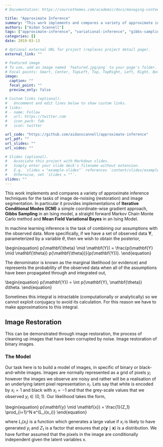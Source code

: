 ```yaml
---
# Documentation: https://sourcethemes.com/academic/docs/managing-content/

title: "Approximate Inference"
summary: "This work implements and compares a variety of approximate inference techniques for the tasks of image de-noising (restoration) and image segmentation."
authors: ["Aidan Scannell"]
tags: ["approximate-inference", "variational-inference", "gibbs-sampling", "iterative-conditional-modes", "machine-learning", "python"]
categories: []
date: 2019-03-13

# Optional external URL for project (replaces project detail page).
external_link: ""

# Featured image
# To use, add an image named `featured.jpg/png` to your page's folder.
# Focal points: Smart, Center, TopLeft, Top, TopRight, Left, Right, BottomLeft, Bottom, BottomRight.
image:
  caption: ""
  focal_point: ""
  preview_only: false

# Custom links (optional).
#   Uncomment and edit lines below to show custom links.
# links:
# - name: Follow
#   url: https://twitter.com
#   icon_pack: fab
#   icon: twitter

url_code: "https://github.com/aidanscannell/approximate-inference"
url_pdf: ""
url_slides: ""
url_video: ""

# Slides (optional).
#   Associate this project with Markdown slides.
#   Simply enter your slide deck's filename without extension.
#   E.g. `slides = "example-slides"` references `content/slides/example-slides.md`.
#   Otherwise, set `slides = ""`.
slides: ""
---
```

This work implements and compares a variety of approximate inference techniques for the tasks of image de-noising (restoration) and image segmentation. In particular it provides implementations of **Iterative Conditional Modes (ICM)** a simple coordinate-wise gradient approach, **Gibbs Sampling** in an Ising model, a straight forward Markov Chain Monte Carlo method and **Mean Field Variational Bayes** in an Ising Model.

In machine learning inference is the task of combining our assumptions with the observed data. More specifically, if we have a set of observed data $\mathbf{Y}$, parameterized by a variable $\theta,$ then we wish to obtain the posterior,

\begin{equation}
p(\mathbf{\theta} \mid \mathbf{Y}) = \frac{p(\mathbf{Y} \mid \mathbf{\theta}) p(\mathbf{\theta})}{p(\mathbf{Y})}.
\end{equation}

The denominator is known as the marginal likelihood (or evidence) and represents the probability of the observed data when all of the assumptions have been propagated through and integrated out,

\begin{equation}
p(\mathbf{Y}) = \int p(\mathbf{Y}, \mathbf{\theta}) d\theta.
\end{equation}

Sometimes this integral is intractable (computationally or analytically) so we cannot exploit conjugacy to avoid its calculation. For this reason we have to make approximations to this integral. 

## Image Restoration
This can be demonstrated through image restoration, the process of cleaning up images that have been corrupted by noise. Image restoration of binary images.

### The Model
Our task here is to build a model of images, in specific of binary or black-and-white images. Images are normally represented as a grid of pixels $y_i$ however the images we observe are noisy and rather will be a realisation of an underlying latent pixel representation $x_i$. Lets say that white is encoded by $x_i = 1$ and black with $x_i = −1$ and that the grey-scale values that we observed $y_i \in (0, 1)$. Our likelihood takes the form,

\begin{equation}
p(\mathbf{y} \mid \mathbf{x}) = \frac{1}{Z_1} \prod\_{i=1}^N e^{L_i(x_i)}
\end{equation}

where $L_i(x_i)$ is a function which generates a large value if $x_i$ is likely to have generated $y_i$ and $Z_1$ is a factor that ensures that $p(\mathbf{y} \mid \mathbf{x})$ is a distribution. We have further assumed that the pixels in the image are conditionally independent given the latent variables x.
